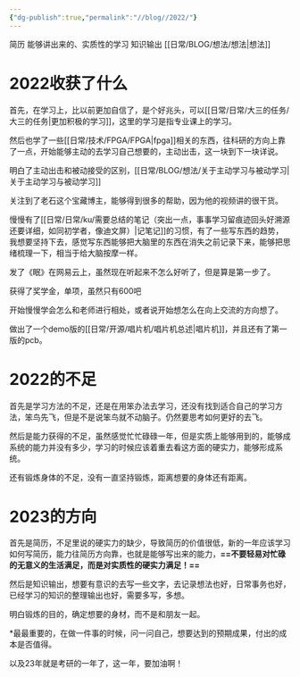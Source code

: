 ```yaml
---
{"dg-publish":true,"permalink":"//blog//2022/"}
---
```



简历
能够讲出来的、实质性的学习
知识输出
[[日常/BLOG/想法/想法\|想法]]
# 2022收获了什么

首先，在学习上，比以前更加自信了，是个好兆头，可以[[日常/日常/大三的任务/大三的任务\|更加积极的学习]]，这里的学习是指专业课上的学习。

然后也学了一些[[日常/技术/FPGA/FPGA\|fpga]]相关的东西，往科研的方向上靠了一点，开始能够主动的去学习自己想要的，主动出击，这一块到下一块详说。

明白了主动出击和被动接受的区别，[[日常/BLOG/想法/关于主动学习与被动学习\|关于主动学习与被动学习]]

关注到了老石这个宝藏博主，能够得到很多的帮助，因为他的视频讲的很干货。

慢慢有了[[日常/日常/ku/需要总结的笔记（突出一点，事事学习留痕迹回头好溯源还要详细，如同初学者，像迪文屏）\|记笔记]]的习惯，有了一些写东西的趋势，我想要坚持下去，感觉写东西能够把大脑里的东西在消失之前记录下来，能够把思绪梳理一下，相当于给大脑按摩一样。

发了《眠》在网易云上，虽然现在听起来不怎么好听了，但是算是第一步了。

获得了奖学金，单项，虽然只有600吧

开始慢慢学会怎么和老师进行相处，或者说开始想怎么在向上交流的方向想了。

做出了一个demo版的[[日常/开源/唱片机/唱片机总述\|唱片机]]，并且还有了第一版的pcb。

# 2022的不足

首先是学习方法的不足，还是在用笨办法去学习，还没有找到适合自己的学习方法，笨鸟先飞，但是不是说笨鸟就不动脑子。仍然要思考如何更好的去飞。

然后是能力获得的不足，虽然感觉忙忙碌碌一年，但是实质上能够用到的，能够成系统的能力并没有多少，学习的时候应该着重去看这方面的硬实力，能够形成系统。

还有锻炼身体的不足，没有一直坚持锻炼，距离想要的身体还有距离。

# 2023的方向

首先是简历，不足里说的硬实力的缺少，导致简历的价值很低，新的一年应该学习如何写简历，能力往简历方向靠，也就是能够写出来的能力，**==不要轻易对忙碌的无意义的生活满足，而是对实质性的硬实力满足！==**

然后是知识输出，想要有意识的去写一些文字，去记录想法也好，日常事务也好，已经学习的知识的整理输出也好，需要多写，多想。

明白锻炼的目的，确定想要的身材，而不是和朋友一起。

*最最重要的，在做一件事的时候，问一问自己，想要达到的预期成果，付出的成本是否值得。

以及23年就是考研的一年了，这一年，要加油啊！